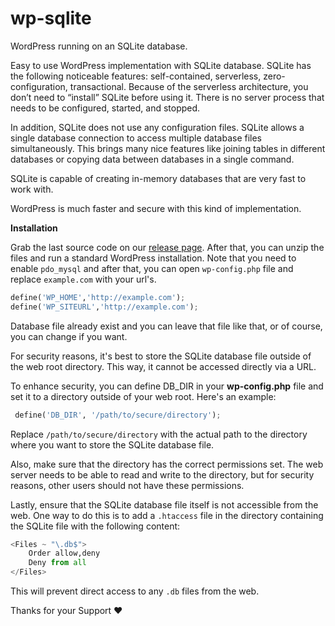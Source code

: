 

# wp-sqlite

WordPress running on an SQLite database.

Easy to use WordPress implementation with SQLite database.  SQLite has the following noticeable features: self-contained, serverless, zero-configuration, transactional. Because of the serverless architecture, you don’t need to “install” SQLite before using it. There is no server process that needs to be configured, started, and stopped.

In addition, SQLite does not use any configuration files. SQLite allows a single database connection to access multiple database files simultaneously. This brings many nice features like joining tables in different databases or copying data between databases in a single command.

SQLite is capable of creating in-memory databases that are very fast to work with.

WordPress is much faster and secure with this kind of implementation. 

**Installation**

Grab the last source code on our [release page](https://github.com/stokry/wp-sqlite/releases).   After that, you can unzip the files and run a standard WordPress installation. Note that you need to enable `pdo_mysql` and after that, you can open `wp-config.php` file and replace `example.com` with your url's. 

```python
define('WP_HOME','http://example.com');
define('WP_SITEURL','http://example.com');
```
Database file already exist and you can leave that file like that, or of course, you can change if you want.

For security reasons, it's best to store the SQLite database file outside of the web root directory. This way, it cannot be accessed directly via a URL.

To enhance security, you can define DB_DIR in your **wp-config.php** file and set it to a directory outside of your web root. Here's an example:

```python
 define('DB_DIR', '/path/to/secure/directory');
```

Replace  `/path/to/secure/directory`  with the actual path to the directory where you want to store the SQLite database file.

Also, make sure that the directory has the correct permissions set. The web server needs to be able to read and write to the directory, but for security reasons, other users should not have these permissions.

Lastly, ensure that the SQLite database file itself is not accessible from the web. One way to do this is to add a  `.htaccess`  file in the directory containing the SQLite file with the following content:

```python
<Files ~ "\.db$">
    Order allow,deny
    Deny from all
</Files>
```

This will prevent direct access to any `.db` files from the web.

Thanks for your Support ❤️

